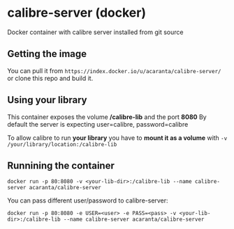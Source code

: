 calibre-server (docker)
=====================

Docker container with calibre server installed from git source 

Getting the image
-----------------
You can pull it from ``https://index.docker.io/u/acaranta/calibre-server/`` or clone this repo and build it.

Using your library
------------------
This container exposes the volume **/calibre-lib** and the port **8080**
By default the server is expecting user=calibre, password=calibre


To allow calibre to run **your library** you have to **mount it as a volume** with ``-v /your/library/location:/calibre-lib``


Runnining the container
------------------------

    docker run -p 80:8080 -v <your-lib-dir>:/calibre-lib --name calibre-server acaranta/calibre-server

You can pass different user/password to calibre-server:

    docker run -p 80:8080 -e USER=<user> -e PASS=<pass> -v <your-lib-dir>:/calibre-lib --name calibre-server acaranta/calibre-server

